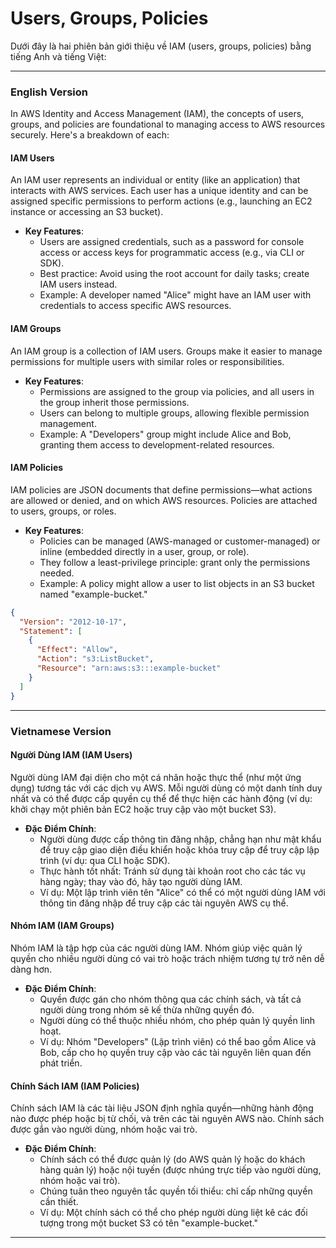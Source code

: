 # Users, Groups, Policies

Dưới đây là hai phiên bản giới thiệu về IAM (users, groups, policies) bằng tiếng Anh và tiếng Việt:

---

### **English Version**

In AWS Identity and Access Management (IAM), the concepts of users, groups, and policies are foundational to managing access to AWS resources securely. Here's a breakdown of each:

#### **IAM Users**

An IAM user represents an individual or entity (like an application) that interacts with AWS services. Each user has a unique identity and can be assigned specific permissions to perform actions (e.g., launching an EC2 instance or accessing an S3 bucket).

- **Key Features**:
  - Users are assigned credentials, such as a password for console access or access keys for programmatic access (e.g., via CLI or SDK).
  - Best practice: Avoid using the root account for daily tasks; create IAM users instead.
  - Example: A developer named "Alice" might have an IAM user with credentials to access specific AWS resources.

#### **IAM Groups**

An IAM group is a collection of IAM users. Groups make it easier to manage permissions for multiple users with similar roles or responsibilities.

- **Key Features**:
  - Permissions are assigned to the group via policies, and all users in the group inherit those permissions.
  - Users can belong to multiple groups, allowing flexible permission management.
  - Example: A "Developers" group might include Alice and Bob, granting them access to development-related resources.

#### **IAM Policies**

IAM policies are JSON documents that define permissions—what actions are allowed or denied, and on which AWS resources. Policies are attached to users, groups, or roles.

- **Key Features**:
  - Policies can be managed (AWS-managed or customer-managed) or inline (embedded directly in a user, group, or role).
  - They follow a least-privilege principle: grant only the permissions needed.
  - Example: A policy might allow a user to list objects in an S3 bucket named "example-bucket."

```json
{
  "Version": "2012-10-17",
  "Statement": [
    {
      "Effect": "Allow",
      "Action": "s3:ListBucket",
      "Resource": "arn:aws:s3:::example-bucket"
    }
  ]
}
```

---

### **Vietnamese Version**

#### **Người Dùng IAM (IAM Users)**

Người dùng IAM đại diện cho một cá nhân hoặc thực thể (như một ứng dụng) tương tác với các dịch vụ AWS. Mỗi người dùng có một danh tính duy nhất và có thể được cấp quyền cụ thể để thực hiện các hành động (ví dụ: khởi chạy một phiên bản EC2 hoặc truy cập vào một bucket S3).

- **Đặc Điểm Chính**:
  - Người dùng được cấp thông tin đăng nhập, chẳng hạn như mật khẩu để truy cập giao diện điều khiển hoặc khóa truy cập để truy cập lập trình (ví dụ: qua CLI hoặc SDK).
  - Thực hành tốt nhất: Tránh sử dụng tài khoản root cho các tác vụ hàng ngày; thay vào đó, hãy tạo người dùng IAM.
  - Ví dụ: Một lập trình viên tên "Alice" có thể có một người dùng IAM với thông tin đăng nhập để truy cập các tài nguyên AWS cụ thể.

#### **Nhóm IAM (IAM Groups)**

Nhóm IAM là tập hợp của các người dùng IAM. Nhóm giúp việc quản lý quyền cho nhiều người dùng có vai trò hoặc trách nhiệm tương tự trở nên dễ dàng hơn.

- **Đặc Điểm Chính**:
  - Quyền được gán cho nhóm thông qua các chính sách, và tất cả người dùng trong nhóm sẽ kế thừa những quyền đó.
  - Người dùng có thể thuộc nhiều nhóm, cho phép quản lý quyền linh hoạt.
  - Ví dụ: Nhóm "Developers" (Lập trình viên) có thể bao gồm Alice và Bob, cấp cho họ quyền truy cập vào các tài nguyên liên quan đến phát triển.

#### **Chính Sách IAM (IAM Policies)**

Chính sách IAM là các tài liệu JSON định nghĩa quyền—những hành động nào được phép hoặc bị từ chối, và trên các tài nguyên AWS nào. Chính sách được gắn vào người dùng, nhóm hoặc vai trò.

- **Đặc Điểm Chính**:
  - Chính sách có thể được quản lý (do AWS quản lý hoặc do khách hàng quản lý) hoặc nội tuyến (được nhúng trực tiếp vào người dùng, nhóm hoặc vai trò).
  - Chúng tuân theo nguyên tắc quyền tối thiểu: chỉ cấp những quyền cần thiết.
  - Ví dụ: Một chính sách có thể cho phép người dùng liệt kê các đối tượng trong một bucket S3 có tên "example-bucket."

---
